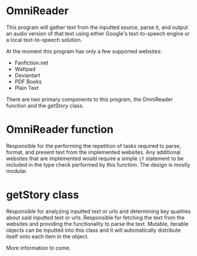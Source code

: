 # OmniReader
This program will gather text from the inputted source, parse it, and output an audio version of that text using either Google's text-to-speech engine or a local text-to-speech solution.

At the moment this program has only a few supported websites:
  - Fanfiction.net
  - Wattpad
  - Deviantart
  - PDF Books
  - Plain Text

There are two primary components to this program, the OmniReader function and the getStory class.

# OmniReader function
  Responsible for the performing the repetition of tasks required to parse, format, and present text from the implemented websites.
  Any additional websites that are implemented would require a simple `if` statement to be included in the type check performed by this function.
  The design is mostly modular.

# getStory class
  Responsible for analyzing inputted text or urls and determining key qualities about said inputted text or urls.
  Responsible for fetching the text from the websites and providing the functionality to parse the text.
  Mutable, iterable objects can be inputted into this class and it will automatically distribute itself onto each item in the object.

More information to come.
